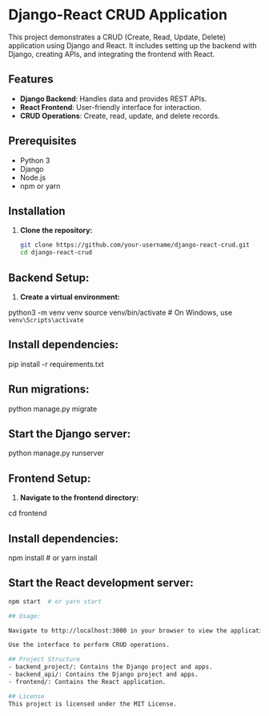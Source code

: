 # Django-React CRUD Application

This project demonstrates a CRUD (Create, Read, Update, Delete) application using Django and React. It includes setting up the backend with Django, creating APIs, and integrating the frontend with React.

## Features

- **Django Backend**: Handles data and provides REST APIs.
- **React Frontend**: User-friendly interface for interaction.
- **CRUD Operations**: Create, read, update, and delete records.

## Prerequisites

- Python 3
- Django
- Node.js
- npm or yarn

## Installation

1. **Clone the repository:**
   ```bash
   git clone https://github.com/your-username/django-react-crud.git
   cd django-react-crud


## Backend Setup:

1. **Create a virtual environment:**

python3 -m venv venv
source venv/bin/activate  # On Windows, use `venv\Scripts\activate`

## Install dependencies:

pip install -r requirements.txt

## Run migrations:

python manage.py migrate

## Start the Django server:

python manage.py runserver

## Frontend Setup:

1. **Navigate to the frontend directory:**

cd frontend

## Install dependencies:

npm install  # or yarn install

## Start the React development server:
```bash
npm start  # or yarn start

## Usage:

Navigate to http://localhost:3000 in your browser to view the application.

Use the interface to perform CRUD operations.

## Project Structure
- backend_project/: Contains the Django project and apps.
- backend_api/: Contains the Django project and apps.
- frontend/: Contains the React application.

## License
This project is licensed under the MIT License.
